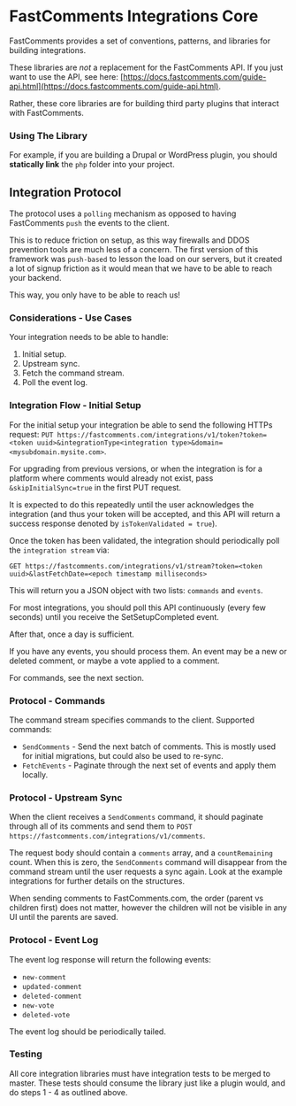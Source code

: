 # FastComments Integrations Core

FastComments provides a set of conventions, patterns, and libraries for building integrations.

These libraries are *not* a replacement for the FastComments API. If you just want to use the API, see here: [https://docs.fastcomments.com/guide-api.html](https://docs.fastcomments.com/guide-api.html).

Rather, these core libraries are for building third party plugins that interact with FastComments.

### Using The Library

For example, if you are building a Drupal or WordPress plugin, you should **statically link** the `php` folder
into your project.

## Integration Protocol

The protocol uses a `polling` mechanism as opposed to having FastComments `push` the events to the client.

This is to reduce friction on setup, as this way firewalls and DDOS prevention tools are much less of a concern. The first
version of this framework was `push-based` to lesson the load on our servers, but it created a lot of signup friction
as it would mean that we have to be able to reach your backend.

This way, you only have to be able to reach us!

### Considerations - Use Cases

Your integration needs to be able to handle:

1. Initial setup.
2. Upstream sync.
3. Fetch the command stream.
4. Poll the event log.

### Integration Flow - Initial Setup

For the initial setup your integration be able to send the following HTTPs request: `PUT https://fastcomments.com/integrations/v1/token?token=<token uuid>&integrationType<integration type>&domain=<mysubdomain.mysite.com>`.

For upgrading from previous versions, or when the integration is for a platform where comments would already not exist, pass `&skipInitialSync=true` in the first PUT request.

It is expected to do this repeatedly until the user acknowledges the integration (and thus your token will be accepted, and this API will return a success response denoted by `isTokenValidated = true`).

Once the token has been validated, the integration should periodically poll the `integration stream` via:

`GET https://fastcomments.com/integrations/v1/stream?token=<token uuid>&lastFetchDate=<epoch timestamp milliseconds>`

This will return you a JSON object with two lists: `commands` and `events`.

For most integrations, you should poll this API continuously (every few seconds) until you receive the SetSetupCompleted event.

After that, once a day is sufficient.

If you have any events, you should process them. An event may be a new or deleted comment, or maybe a vote applied to a comment.

For commands, see the next section.

### Protocol - Commands

The command stream specifies commands to the client. Supported commands:

- `SendComments` - Send the next batch of comments. This is mostly used for initial migrations, but could also be used to re-sync.
- `FetchEvents` - Paginate through the next set of events and apply them locally.

### Protocol - Upstream Sync

When the client receives a `SendComments` command, it should paginate through all of its comments and send them to `POST https://fastcomments.com/integrations/v1/comments`.

The request body should contain a `comments` array, and a `countRemaining` count. When this is zero, the `SendComments` command will disappear from the command stream
until the user requests a sync again. Look at the example integrations for further details on the structures.

When sending comments to FastComments.com, the order (parent vs children first) does not matter, however the children will not
be visible in any UI until the parents are saved.

### Protocol - Event Log

The event log response will return the following events:

- `new-comment`
- `updated-comment`
- `deleted-comment`
- `new-vote`
- `deleted-vote`

The event log should be periodically tailed.

### Testing

All core integration libraries must have integration tests to be merged to master. These tests should consume
the library just like a plugin would, and do steps 1 - 4 as outlined above.
